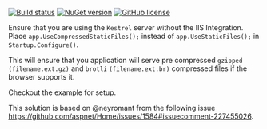 [![Build status](https://github.com/arian2ashk/CompressedStaticFiles/workflows/CI/badge.svg)](https://github.com/arian2ashk/CompressedStaticFiles/actions)
[![NuGet version](https://badge.fury.io/nu/CompressedStaticFiles.svg)](https://badge.fury.io/nu/CompressedStaticFiles)
[![GitHub license](https://img.shields.io/badge/license-Apache%202-blue.svg)](https://raw.githubusercontent.com/AnderssonPeter/CompressedStaticFiles/master/LICENSE)

Ensure that you are using the `Kestrel` server without the IIS Integration.
Place `app.UseCompressedStaticFiles();` instead of `app.UseStaticFiles();` in `Startup.Configure()`.

This will ensure that you application will serve pre compressed `gzipped` `(filename.ext.gz)` and `brotli` `(filename.ext.br)` compressed files if the browser supports it.

Checkout the example for setup.

This solution is based on @neyromant from the following issue https://github.com/aspnet/Home/issues/1584#issuecomment-227455026.
